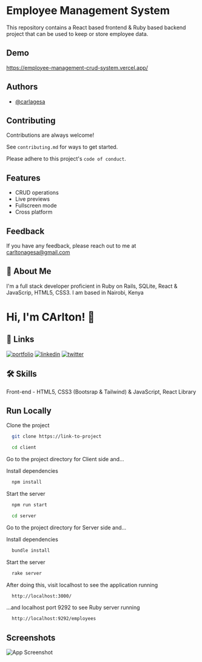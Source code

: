 
# Employee Management System

This repository contains a React based frontend & Ruby based backend project
that can be used to keep or store employee data.

## Demo

https://employee-management-crud-system.vercel.app/


## Authors

- [@carlagesa](https://www.github.com/carlagesa)


## Contributing

Contributions are always welcome!

See `contributing.md` for ways to get started.

Please adhere to this project's `code of conduct`.


## Features

- CRUD operations 
- Live previews
- Fullscreen mode
- Cross platform


## Feedback

If you have any feedback, please reach out to me at carltonagesa@gmail.com


## 🚀 About Me
I'm a full stack developer proficient in Ruby on Rails, SQLite, React & JavaScrip,
HTML5, CSS3. I am based in Nairobi, Kenya


# Hi, I'm CArlton! 👋


## 🔗 Links
[![portfolio](https://img.shields.io/badge/my_portfolio-000?style=for-the-badge&logo=ko-fi&logoColor=white)](https://carltonagesa.netlify.app/)
[![linkedin](https://img.shields.io/badge/linkedin-0A66C2?style=for-the-badge&logo=linkedin&logoColor=white)](https://www.linkedin.com/carltonagesa)
[![twitter](https://img.shields.io/badge/twitter-1DA1F2?style=for-the-badge&logo=twitter&logoColor=white)](https://twitter.com/carl_agesa)


## 🛠 Skills
Front-end - HTML5, CSS3 (Bootsrap & Tailwind) & JavaScript, React Library


## Run Locally

Clone the project

```bash
  git clone https://link-to-project
```


```bash
  cd client
```
Go to the project directory for Client side and...

Install dependencies

```bash
  npm install
```

Start the server

```bash
  npm run start
```


```bash
  cd server
```

Go to the project directory for Server side and...

Install dependencies

```bash
  bundle install
```

Start the server

```bash
  rake server
```

After doing this, visit localhost to see the application running 

```bash
  http://localhost:3000/
```

...and localhost port 9292 to see Ruby server running 

```bash
  http://localhost:9292/employees
```

## Screenshots

![App Screenshot](https://via.placeholder.com/468x300?text=App+Screenshot+Here)

